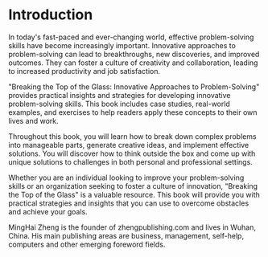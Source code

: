 # Introduction

In today's fast-paced and ever-changing world, effective problem-solving skills have become increasingly important. Innovative approaches to problem-solving can lead to breakthroughs, new discoveries, and improved outcomes. They can foster a culture of creativity and collaboration, leading to increased productivity and job satisfaction.

"Breaking the Top of the Glass: Innovative Approaches to Problem-Solving" provides practical insights and strategies for developing innovative problem-solving skills. This book includes case studies, real-world examples, and exercises to help readers apply these concepts to their own lives and work.

Throughout this book, you will learn how to break down complex problems into manageable parts, generate creative ideas, and implement effective solutions. You will discover how to think outside the box and come up with unique solutions to challenges in both personal and professional settings.

Whether you are an individual looking to improve your problem-solving skills or an organization seeking to foster a culture of innovation, "Breaking the Top of the Glass" is a valuable resource. This book will provide you with practical strategies and insights that you can use to overcome obstacles and achieve your goals.

MingHai Zheng is the founder of zhengpublishing.com and lives in Wuhan, China. His main publishing areas are business, management, self-help, computers and other emerging foreword fields.
